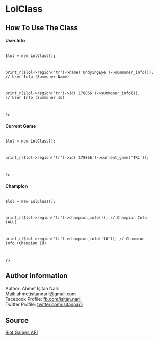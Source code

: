 <h1>LolClass</h1>

<h2>How To Use The Class</h2>

<h4>User Info</h4>
<code>
<?php

  $lol = new LolClass();

  print_r($lol->region('tr')->name('UndyingEye')->summoner_info()); // User Info (Summoner Name)

  print_r($lol->region('tr')->id('178866')->summoner_info()); // User Info (Summoner Id)
  
?>
</code>

<h4>Current Game</h4>
<code>
<?php

  $lol = new LolClass();
  
  print_r($lol->region('tr')->id('178866')->current_game('TR1'));
  
?>
</code>

<h4>Champion</h4>
<code>
<?php

  $lol = new LolClass();
  
  print_r($lol->region('tr')->champion_info()); // Champion Info (ALL)
  
  print_r($lol->region('tr')->champion_info('16')); // Champion Info (Champion Id)
  
?>
</code>

<h2>Author Information</h2>
<span>Author: Ahmet Işıtan Narlı</span>
<br>
<span>Mail: ahmetisitannarli@gmail.com</span>
<br>
<span>Facebook Profile: <a href="https://facebook.com/isitan.narli">fb.com/isitan.narli</a></span>
<br>
<span>Twitter Profile: <a href="https://twitter.com/isitannarli">twitter.com/isitannarli</a></span>

<h2>Source</h2>
<a href="https://developer.riotgames.com">Riot Games API</a>
